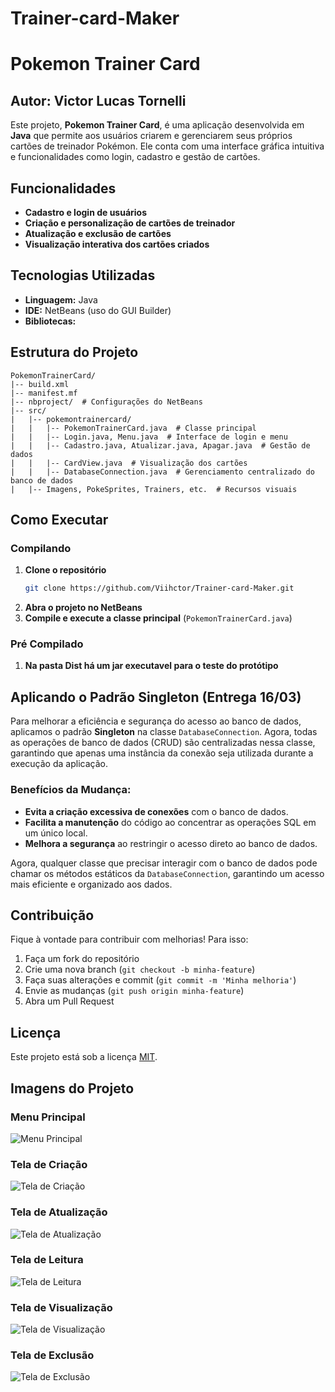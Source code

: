 # Trainer-card-Maker
# Pokemon Trainer Card
## Autor: Victor Lucas Tornelli
Este projeto, **Pokemon Trainer Card**, é uma aplicação desenvolvida em **Java** que permite aos usuários criarem e gerenciarem seus próprios cartões de treinador Pokémon. Ele conta com uma interface gráfica intuitiva e funcionalidades como login, cadastro e gestão de cartões.

## Funcionalidades
- **Cadastro e login de usuários**
- **Criação e personalização de cartões de treinador**
- **Atualização e exclusão de cartões**
- **Visualização interativa dos cartões criados**

## Tecnologias Utilizadas
- **Linguagem:** Java
- **IDE:** NetBeans (uso do GUI Builder)
- **Bibliotecas:** 

## Estrutura do Projeto
```
PokemonTrainerCard/
|-- build.xml
|-- manifest.mf
|-- nbproject/  # Configurações do NetBeans
|-- src/
|   |-- pokemontrainercard/
|   |   |-- PokemonTrainerCard.java  # Classe principal
|   |   |-- Login.java, Menu.java  # Interface de login e menu
|   |   |-- Cadastro.java, Atualizar.java, Apagar.java  # Gestão de dados
|   |   |-- CardView.java  # Visualização dos cartões
|   |   |-- DatabaseConnection.java  # Gerenciamento centralizado do banco de dados
|   |-- Imagens, PokeSprites, Trainers, etc.  # Recursos visuais
```

## Como Executar
### Compilando
1. **Clone o repositório**
   ```sh
   git clone https://github.com/Viihctor/Trainer-card-Maker.git
   ```
2. **Abra o projeto no NetBeans**
3. **Compile e execute a classe principal** (`PokemonTrainerCard.java`)


### Pré Compilado
1. **Na pasta Dist há um jar executavel para o teste do protótipo**



## Aplicando o Padrão Singleton (Entrega 16/03)
Para melhorar a eficiência e segurança do acesso ao banco de dados, aplicamos o padrão **Singleton** na classe `DatabaseConnection`. Agora, todas as operações de banco de dados (CRUD) são centralizadas nessa classe, garantindo que apenas uma instância da conexão seja utilizada durante a execução da aplicação.

### Benefícios da Mudança:
- **Evita a criação excessiva de conexões** com o banco de dados.
- **Facilita a manutenção** do código ao concentrar as operações SQL em um único local.
- **Melhora a segurança** ao restringir o acesso direto ao banco de dados.

Agora, qualquer classe que precisar interagir com o banco de dados pode chamar os métodos estáticos da `DatabaseConnection`, garantindo um acesso mais eficiente e organizado aos dados.

## Contribuição
Fique à vontade para contribuir com melhorias! Para isso:
1. Faça um fork do repositório
2. Crie uma nova branch (`git checkout -b minha-feature`)
3. Faça suas alterações e commit (`git commit -m 'Minha melhoria'`)
4. Envie as mudanças (`git push origin minha-feature`)
5. Abra um Pull Request

## Licença
Este projeto está sob a licença [MIT](LICENSE).

## Imagens do Projeto

### Menu Principal
![Menu Principal](Images/Menu.png)

### Tela de Criação
![Tela de Criação](Images/Create.png)

### Tela de Atualização
![Tela de Atualização](Images/Update.png)

### Tela de Leitura
![Tela de Leitura](Images/Read.png)

### Tela de Visualização
![Tela de Visualização](Images/View.png)

### Tela de Exclusão
![Tela de Exclusão](Images/Delete.png)
